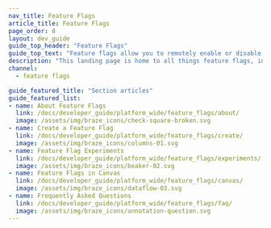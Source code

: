 ```yaml
---
nav_title: Feature Flags
article_title: Feature Flags
page_order: 8
layout: dev_guide
guide_top_header: "Feature Flags"
guide_top_text: "Feature flags allow you to remotely enable or disable functionality for a selection of users. Importantly, they let you turn a feature on and off in production without additional code deployment or app store updates. This allows you to safely roll out new features with confidence."
description: "This landing page is home to all things feature flags, including articles on how to create feature flags, and use cases."
channel:
  - feature flags

guide_featured_title: "Section articles"
guide_featured_list:
- name: About Feature Flags
  link: /docs/developer_guide/platform_wide/feature_flags/about/
  image: /assets/img/braze_icons/check-square-broken.svg
- name: Create a Feature Flag
  link: /docs/developer_guide/platform_wide/feature_flags/create/
  image: /assets/img/braze_icons/columns-01.svg
- name: Feature Flag Experiments
  link: /docs/developer_guide/platform_wide/feature_flags/experiments/
  image: /assets/img/braze_icons/beaker-02.svg
- name: Feature Flags in Canvas
  link: /docs/developer_guide/platform_wide/feature_flags/canvas/
  image: /assets/img/braze_icons/dataflow-03.svg
- name: Frequently Asked Questions
  link: /docs/developer_guide/platform_wide/feature_flags/faq/
  image: /assets/img/braze_icons/annotation-question.svg
---
```


<br><br>
